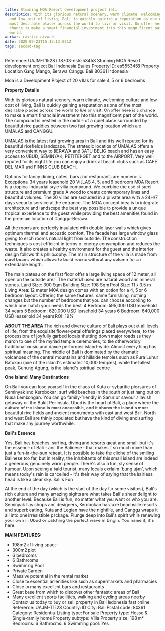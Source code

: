 ```yaml
---
title: Stunning MOA Resort development project Bali
description: With its glorious natural scenery, warm climate, welcoming culture
  and low cost of living, Bali is quickly gaining a reputation as one of the
  most desirable places across the world to live or visit. On offer here is a
  chance to make a smart financial investment into this magnificent part of the
  world.
author: Fabrice Giraud
date: 2020-09-23T15:13:13.021Z
tags: second-tag
---
```



Reference: UAJM-T1528 / 18703-es5553458
Stunning MOA Resort development project Bali Indonesia
Esales Property ID: es5553458
Property Location
Gang Mango, Berawa
Canggu
Bali
80361
Indonesia


Moa is a Development Project of 20 villas for sale 4, 5 or 6 bedrooms


**Property Details**


With its glorious natural scenery, warm climate, welcoming culture and low cost of living, Bali is quickly gaining a reputation as one of the most desirable places across the world to live or visit. On offer here is a chance to make a smart financial investment into this magnificent part of the world.
The compound is nestled in the middle of a quiet place surrounded by beautiful rice paddies between two fast growing location which are UMALAS and CANGGU.


UMALAS is the latest fast growing area in Bali and it is well reputed for its beautiful ricefields landscape.
The strategic location of UMALAS offers a very convenient way to BERAWA and BATU BELIG beach and has an easy access to UBUD, SEMINYAK, PETITENGET and to the AIRPORT.
Very well reputed for its night life you can enjoy a drink at beach clubs such as CAFÉ DEL MAR and FINNS CLUB BEACH.


Options for fancy dining, cafes, bars and restaurants are numerous.
Exceptional 34 years leasehold
20 VILLAS
4, 5, and 6 bedroom
MOA Resort is a tropical industrial style villa compound.
We combine the use of steel structure and premium grade A wood to create contemporary lines and beautiful volumes.
The 20 villas are secluded in a private area with a 24H/7 days security service at the entrance.
The MOA concept idea is to integrate architecture and landscape the best way possible to provide a unique tropical experience to the guest while providing the best amenities found in the premium location of Canggu-Berawa.


All the rooms are perfectly insulated with double layer walls which gives optimum thermal and acoustic comfort.
The facade has large window glass giving to each rooms natural light from outside.
The construction techniques is cost efficient in terms of energy consumption and reduces the waste.
It also creates a healthy environment for the guest and the interior design follows this philosophy.
The main structure of the villa is made from steel beams which allows to build rooms without any column for an extendable length.


The main plateau on the first floor offer a large living space of 12 meter, all open on the outside area.
The material used are natural wood and mineral stones.
Land Size: 300 Sqm
Building Size: 198 Sqm
Pool Size: 11 x 3.5 m
Living Area: 12 meter
MOA design comes with an option for a 4, 5 or 6 bedroom layout.
Offering the same features, same furnishing, nothing changes but the number of bedrooms that you can choose according to which one match your needs the best.
4 Bedroom: 595,000 USD leasehold 34 years
5 Bedroom: 620,000 USD leasehold 34 years
6 Bedroom: 640,000 USD leasehold 34 years
ROI: 19%


**ABOUT THE AREA**
The rich and diverse culture of Bali plays out at all levels of life, from the exquisite flower-petal offerings placed everywhere, to the processions of joyfully garbed locals shutting down major roads as they march to one of the myriad temple ceremonies, to the otherworldly traditional music and dance performed island-wide. Almost everything has spiritual meaning. The middle of Bali is dominated by the dramatic volcanoes of the central mountains and hillside temples such as Pura Luhur Batukau (one of the island's estimated 10,000 temples), while the tallest peak, Gunung Agung, is the island's spiritual centre.


**One Island, Many Destinations**


On Bali you can lose yourself in the chaos of Kuta or sybaritic pleasures of Seminyak and Kerobokan, surf wild beaches in the south or just hang out on Nusa Lembongan. You can go family-friendly in Sanur or savour a lavish getaway on the Bukit Peninsula. Ubud is the heart of Bali, a place where the culture of the island is most accessible, and it shares the island's most beautiful rice fields and ancient monuments with east and west Bali. North and west Bali are thinly populated but have the kind of diving and surfing that make any journey worthwhile.


**Bali's Essence**


Yes, Bali has beaches, surfing, diving and resorts great and small, but it's the essence of Bali - and the Balinese - that makes it so much more than just a fun-in-the-sun retreat. It is possible to take the cliche of the smiling Balinese too far, but in reality, the inhabitants of this small island are indeed a generous, genuinely warm people. There's also a fun, sly sense of humour. Upon seeing a bald tourist, many locals exclaim 'bung ujan', which means today's rain is cancelled - it's their way of saying that the hairless head is like a clear sky.
Bali's Fun


At the end of the day (which is the start of the day for some visitors), Bali's rich culture and many amazing sights are what takes Bali's sheer delight to another level. Because Bali is fun, no matter what you want or who you are. Seminyak has shops and designers, Kerobokan has luxe beachside resorts and superb eating, Kuta and Legian have the nightlife, and Canggu wraps it all into one irresistible package. Plunge deep into Bali's spirit while renewing your own in Ubud or catching the perfect wave in Bingin. You name it, it's here.


**MAIN FEATURES:**

* 198m2 of living space
* 300m2 plot
* 6 bedrooms
* 6 Bathrooms
* Swimming Pool
* Private Garden
* Massive potential in the rental market
* Close to essential amenities like such as supermarkets and pharmacies
* Close to many excellent bars and restaurants
* Great base from which to discover other fantastic areas of Bali
* Many excellent sports facilities, walking and cycling areas nearby
  Contact us today to buy or sell property in Bali Indonesia fast online
  Reference: UAJM-T1528 Country: ID City: Bali Postal code: 80361 Category: Residential Listing type: For sale Property type: House & Single-family home Property subtype: Villa Property size: 198 m² Bedrooms: 6 Bathrooms: 6 Swimming pool: Yes